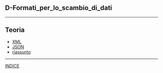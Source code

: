 ## D-Formati_per_lo_scambio_di_dati 

---
## Teoria
- [XML](XML/README.md)
- [JSON](JSON/README.md)
- [riassunto](riassunto1.md)

---
[INDICE](../README.md)